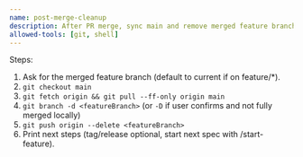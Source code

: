 ```yaml
---
name: post-merge-cleanup
description: After PR merge, sync main and remove merged feature branch (local + remote).
allowed-tools: [git, shell]
---
```


Steps:
1) Ask for the merged feature branch (default to current if on feature/*).
2) `git checkout main`
3) `git fetch origin && git pull --ff-only origin main`
4) `git branch -d <featureBranch>` (or `-D` if user confirms and not fully merged locally)
5) `git push origin --delete <featureBranch>`
6) Print next steps (tag/release optional, start next spec with /start-feature).